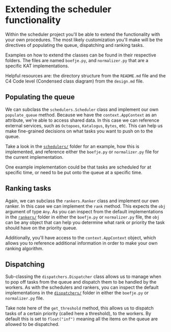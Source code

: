 # Extending the scheduler functionality

Within the scheduler project you'll be able to extend the functionality with
your own procedures. The most likely customization you'll make will be
the directives of populating the queue, dispatching and ranking tasks. 

Examples on how to extend the classes can be found in their respective folders.
The files are named `boefje.py`, and `normalizer.py` that are a specific KAT
implementations.

Helpful resources are: the directory structure from the `README.md` file and the
C4 Code level (Condensed class diagram) from the `design.md` file.

## Populating the queue

We can subclass the `schedulers.Scheduler` class and implement our own
`populate_queue` method. Because we have the `context.AppContext` as
an attribute, we're able to access shared data. In this case we can reference
external services, such as `Octopoes`, `Katalogus`, `Bytes`, etc. This can help
us make fine-grained decisions on what tasks you want to push on to the queue.

Take a look in the [`schedulers/`](schedulers/) folder for an example, how
this is implemented, and reference either the `boefje.py` or `normalizer.py`
file for the current implementation.

One example implementation could be that tasks are scheduled for at specific
time, or need to be put onto the queue at a specific time.

## Ranking tasks

Again, we can subclass the `rankers.Ranker` class and implement our own ranker.
In this case we can implement the `rank` method. This expects the `obj`
argument of type `Any`. As you can inspect from the default implementations
in the [`rankers/`](rankers/) folder in either the `boefje.py` or `normalizer.py`
file, the `obj` can be any object that can help you determine what rank or
priority the task should have on the priority queue.

Additionally, you'll have access to the `context.AppContext` object, which
allows you to reference additional information in order to make your own
ranking algorithm.

## Dispatching

Sub-classing the `dispatchers.Dispatcher` class allows us to manage when to pop
off tasks from the queue and dispatch them to be handled by the workers. As
with the schedulers and rankers, you can inspect the default implementations
in the [`dispatchers/`](dispatchers/) folder in either the `boefje.py` or
`normalizer.py` file.

Take note here of the `get_threshold` method, this allows us to dispatch tasks
of a certain priority (called here a threshold), to the workers. By default
this is set to `float("inf")` meaning all the items on the queue are allowed to
be dispatched.

